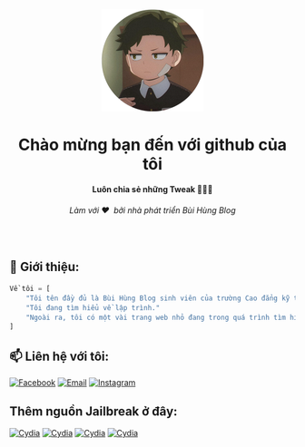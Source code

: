 <div align="center">
  <img src="img/icon.png" alt="Bùi Hùng Blog width="320">
  <h1>Chào mừng bạn đến với github của tôi</h1>
  <strong>Luôn chia sẻ những Tweak 👩🏽‍💻</strong>
  <h6>Làm với ❤️ &nbsp;bởi nhà phát triển Bùi Hùng Blog</h6>
</div>
<br>

## 📝 Giới thiệu:

```py
Về tôi = [
    "Tôi tên đầy đủ là Bùi Hùng Blog sinh viên của trường Cao đẳng kỹ thuật công nghiệp Bắc Giang."
    "Tôi đang tìm hiểu về lập trình."
    "Ngoài ra, tôi có một vài trang web nhỏ đang trong quá trình tìm hiểu và học tập."
]
```


## 📫 Liên hệ với tôi:
[![Facebook](https://img.shields.io/badge/Facebook-0077B5?style=for-the-badge&logo=facebook&color=395693&logoColor=white)](https://www.facebook.com/buihungblog/)
[![Email](https://img.shields.io/badge/Gmail-0077B5?style=for-the-badge&logo=gmail&color=ff1800&logoColor=white)](mailto:quanghungfoto@gmail.com/)
[![Instagram](https://img.shields.io/badge/Instagram-0077B5?style=for-the-badge&logo=instagram&color=F2344E&logoColor=white)](https://www.instagram.com/hungqb.ads/)

## Thêm nguồn Jailbreak ở đây:
[![Cydia](https://img.shields.io/badge/Cydia-0077B5?style=for-the-badge&logo=cydia&color=EB974E&logoColor=white)](https://quanghungfoto.github.io/)
[![Cydia](https://img.shields.io/badge/Sileo-0077B5?style=for-the-badge&logo=cydia&color=03A678&logoColor=white)](https://quanghungfoto.github.io/)
[![Cydia](https://img.shields.io/badge/Zebra-0077B5?style=for-the-badge&logo=cydia&color=EEEEEE&logoColor=white)](https://quanghungfoto.github.io/)
[![Cydia](https://img.shields.io/badge/Installer5-0077B5?style=for-the-badge&logo=cydia&color=59ABE3&logoColor=white)](https://quanghungfoto.github.io/)
